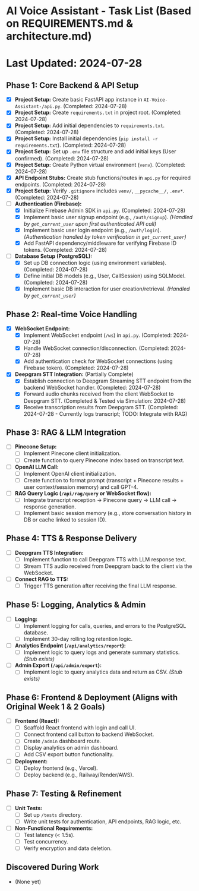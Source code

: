 # AI Voice Assistant - Task List (Based on REQUIREMENTS.md & architecture.md)

# Last Updated: 2024-07-28

## Phase 1: Core Backend & API Setup

- [x] **Project Setup:** Create basic FastAPI app instance in `AI-Voice-Assistant-/api.py`. (Completed: 2024-07-28)
- [x] **Project Setup:** Create `requirements.txt` in project root. (Completed: 2024-07-28)
- [x] **Project Setup:** Add initial dependencies to `requirements.txt`. (Completed: 2024-07-28)
- [x] **Project Setup:** Install initial dependencies (`pip install -r requirements.txt`). (Completed: 2024-07-28)
- [x] **Project Setup:** Set up `.env` file structure and add initial keys (User confirmed). (Completed: 2024-07-28)
- [x] **Project Setup:** Create Python virtual environment (`venv`). (Completed: 2024-07-28)
- [x] **API Endpoint Stubs:** Create stub functions/routes in `api.py` for required endpoints. (Completed: 2024-07-28)
- [x] **Project Setup:** Verify `.gitignore` includes `venv/`, `__pycache__/`, `.env*`. (Completed: 2024-07-28)
- [ ] **Authentication (Firebase):**
  - [x] Initialize Firebase Admin SDK in `api.py`. (Completed: 2024-07-28)
  - [x] Implement basic user signup endpoint (e.g., `/auth/signup`). _(Handled by `get_current_user` upon first authenticated API call)_
  - [x] Implement basic user login endpoint (e.g., `/auth/login`). _(Authentication handled by token verification in `get_current_user`)_
  - [x] Add FastAPI dependency/middleware for verifying Firebase ID tokens. (Completed: 2024-07-28)
- [ ] **Database Setup (PostgreSQL):**
  - [x] Set up DB connection logic (using environment variables). (Completed: 2024-07-28)
  - [x] Define initial DB models (e.g., User, CallSession) using SQLModel. (Completed: 2024-07-28)
  - [x] Implement basic DB interaction for user creation/retrieval. _(Handled by `get_current_user`)_

## Phase 2: Real-time Voice Handling

- [x] **WebSocket Endpoint:**
  - [x] Implement WebSocket endpoint (`/ws`) in `api.py`. (Completed: 2024-07-28)
  - [x] Handle WebSocket connection/disconnection. (Completed: 2024-07-28)
  - [x] Add authentication check for WebSocket connections (using Firebase token). (Completed: 2024-07-28)
- [x] **Deepgram STT Integration:** (Partially Complete)
  - [x] Establish connection to Deepgram Streaming STT endpoint from the backend WebSocket handler. (Completed: 2024-07-28)
  - [x] Forward audio chunks received from the client WebSocket to Deepgram STT. (Completed & Tested via Simulation: 2024-07-28)
  - [x] Receive transcription results from Deepgram STT. (Completed: 2024-07-28 - Currently logs transcript; TODO: Integrate with RAG)

## Phase 3: RAG & LLM Integration

- [ ] **Pinecone Setup:**
  - [ ] Implement Pinecone client initialization.
  - [ ] Create function to query Pinecone index based on transcript text.
- [ ] **OpenAI LLM Call:**
  - [ ] Implement OpenAI client initialization.
  - [ ] Create function to format prompt (transcript + Pinecone results + user context/session memory) and call GPT-4.
- [ ] **RAG Query Logic (`/api/rag/query` or WebSocket flow):**
  - [ ] Integrate transcript reception -> Pinecone query -> LLM call -> response generation.
  - [ ] Implement basic session memory (e.g., store conversation history in DB or cache linked to session ID).

## Phase 4: TTS & Response Delivery

- [ ] **Deepgram TTS Integration:**
  - [ ] Implement function to call Deepgram TTS with LLM response text.
  - [ ] Stream TTS audio received from Deepgram back to the client via the WebSocket.
- [ ] **Connect RAG to TTS:**
  - [ ] Trigger TTS generation after receiving the final LLM response.

## Phase 5: Logging, Analytics & Admin

- [ ] **Logging:**
  - [ ] Implement logging for calls, queries, and errors to the PostgreSQL database.
  - [ ] Implement 30-day rolling log retention logic.
- [ ] **Analytics Endpoint (`/api/analytics/report`):**
  - [ ] Implement logic to query logs and generate summary statistics. _(Stub exists)_
- [ ] **Admin Export (`/api/admin/export`):**
  - [ ] Implement logic to query analytics data and return as CSV. _(Stub exists)_

## Phase 6: Frontend & Deployment (Aligns with Original Week 1 & 2 Goals)

- [ ] **Frontend (React):**
  - [ ] Scaffold React frontend with login and call UI.
  - [ ] Connect frontend call button to backend WebSocket.
  - [ ] Create `/admin` dashboard route.
  - [ ] Display analytics on admin dashboard.
  - [ ] Add CSV export button functionality.
- [ ] **Deployment:**
  - [ ] Deploy frontend (e.g., Vercel).
  - [ ] Deploy backend (e.g., Railway/Render/AWS).

## Phase 7: Testing & Refinement

- [ ] **Unit Tests:**
  - [ ] Set up `/tests` directory.
  - [ ] Write unit tests for authentication, API endpoints, RAG logic, etc.
- [ ] **Non-Functional Requirements:**
  - [ ] Test latency (< 1.5s).
  - [ ] Test concurrency.
  - [ ] Verify encryption and data deletion.

## Discovered During Work

- (None yet)
